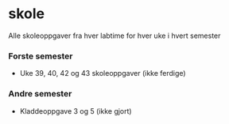 # skole
Alle skoleoppgaver fra hver labtime for hver uke i hvert semester

### Forste semester
* Uke 39, 40, 42 og 43 skoleoppgaver (ikke ferdige) 

### Andre semester
* Kladdeoppgave 3 og 5 (ikke gjort)
